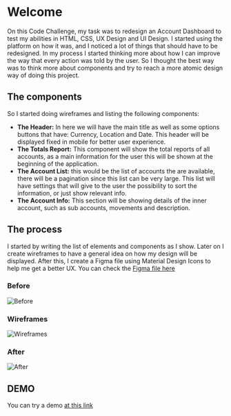 # Welcome 

On this Code Challenge, my task was to redesign an Account Dashboard to test my abilities in HTML, CSS, UX Design and UI Design.
I started using the platform on how it was, and I noticed a lot of things that should have to be redesigned. In my process I started thinking more about how I can improve the way that every action was told by the user.
So I thought the best way was to think more about components and try to reach a more atomic design way of doing this project.
## The components
So I started doing wireframes and listing the following components:
* **The Header:** In here we will have the main title as well as some options buttons that have: Currency, Location and Date. This header will be displayed fixed in mobile for better user experience.
* **The Totals Report:** This component will show the total reports of all accounts, as a main information for the user this will be shown at the beginning of the application.
* **The Account List:** this would be the list of accounts the are available, there will be a pagination since this list can be very large. This list will have settings that will give to the user the possibility to sort the information, or just show relevant info.
* **The Account Info:** This section will be showing details of the inner account, such as sub accounts, movements and description.

## The process
I started by writing the list of elements and components as I show. Later on I create wireframes to have a general idea on how my design will be displayed. After this, I create a Figma file using Material Design Icons to help me get a better UX. You can check the [Figma file here](https://www.figma.com/file/F6biMPFcdNXbsovhkJ0jie/GreenSlate?node-id=1%3A2)

### Before
![Before](https://undiegomejia.com/github/greenslate/before.jpg)

### Wireframes
![Wireframes](https://undiegomejia.com/github/greenslate/wireframes.jpg)

### After
![After](https://undiegomejia.com/github/greenslate/after.jpg)

## DEMO
You can try a demo [at this link](https://undiegomejia.com/github/greenslate/index.html)
